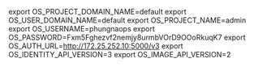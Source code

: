 export OS_PROJECT_DOMAIN_NAME=default
export OS_USER_DOMAIN_NAME=default
export OS_PROJECT_NAME=admin
export OS_USERNAME=phungnaops
export OS_PASSWORD=Fxm5Fghezvf2nemjy8urmbVOrD9OOoRkuqK7
export OS_AUTH_URL=http://172.25.252.10:5000/v3
export OS_IDENTITY_API_VERSION=3
export OS_IMAGE_API_VERSION=2